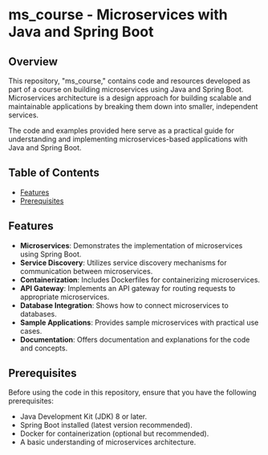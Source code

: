 # ms_course - Microservices with Java and Spring Boot

## Overview

This repository, "ms_course," contains code and resources developed as part of a course on building microservices using Java and Spring Boot. Microservices architecture is a design approach for building scalable and maintainable applications by breaking them down into smaller, independent services.

The code and examples provided here serve as a practical guide for understanding and implementing microservices-based applications with Java and Spring Boot.

## Table of Contents

- [Features](#features)
- [Prerequisites](#prerequisites)

## Features

- **Microservices**: Demonstrates the implementation of microservices using Spring Boot.
- **Service Discovery**: Utilizes service discovery mechanisms for communication between microservices.
- **Containerization**: Includes Dockerfiles for containerizing microservices.
- **API Gateway**: Implements an API gateway for routing requests to appropriate microservices.
- **Database Integration**: Shows how to connect microservices to databases.
- **Sample Applications**: Provides sample microservices with practical use cases.
- **Documentation**: Offers documentation and explanations for the code and concepts.

## Prerequisites

Before using the code in this repository, ensure that you have the following prerequisites:

- Java Development Kit (JDK) 8 or later.
- Spring Boot installed (latest version recommended).
- Docker for containerization (optional but recommended).
- A basic understanding of microservices architecture.
